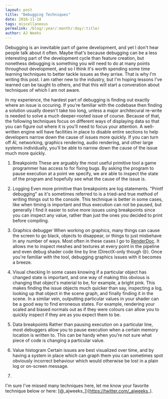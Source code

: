 ```yaml
---
layout: post
title: "Debugging Techniques"
date: 2018-11-18
tags: miscellaneous
permalink: /blog/:year/:month/:day/:title/
author: AJ Weeks
---
```



Debugging is an inevitable part of game development, and yet I don't hear people talk about it often. Maybe that's because debugging can be a less interesting part of the development cycle than feature creation, but nonethess debugging is something you will need to do at many points throughout development, and so I think it's worth spending some time learning techniques to better tackle issues as they arrise. That is why I'm writing this post. I am rather new to the industry, but I'm hoping lessons I've learned can be taught to others, and that this will start a converation about techniques of which I am not aware.

In my experience, the hardest part of debugging is finding out exactly where an issue is occuring. If you're familiar with the codebase then finding a solution usually doesn't take too long, unless a major architecural re-write is needed to solve a much deeper-rooted issue of course. Because of that, the following techniques focus on different ways of displaying data so that you can figure out where it is you'll need to focus your attention. A well-written engine will have facilities in place to disable entire sections to help developers narrow down the cause of issues more quickly. If you can turn off AI, networking, graphics rendering, audio rendering, and other large systems individually, you'll be able to narrow down the cause of the issue much more quickly.

1. Breakpoints
These are arguably the most useful primitive tool a game programmer has access to for fixing bugs. By asking the program to pause execution at a point we specify, we are able to inspect the state of the program and hopefully see what the cause of the issue is.

2. Logging
Even more primitive than breakpoints are log statements. "Printf debugging" as it's sometimes referred to is a tried-and true method of writing things out to the console. This technique is better in some cases, like when timing is important and thus execution can not be paused, but generally I find it easier to solve more issues using breakpoints since you can inspect any value, rather than just the ones you decided to print before compiling.

3. Graphics debugger
When working on graphics, many things can cause the screen to go black, objects to disappear, or things to just misbehave in any number of ways. Most often in these cases I go to [RenderDoc](https://renderdoc.org/). It allows me to inspect meshes and textures at every point in the pipeline and even debug shader code line by line (DirectX-only though :cry:). Once you're familiar with the tool, debugging graphics issues with it becomes a breeze.

4. Visual checking
In some cases knowing if a particular object has changed state is important, and one way of making this obvious is changing that object's material to be, for example, a bright pink. This makes finding the issue objects much quicker than say, inspecting a log, looking up that object in the scene graph, and finally finding it in the scene. In a similar vein, outputting particular values in your shader can be a good way to find erroneous states. For example, rendering your scaled and biased normals out as if they were colours can allow you to quickly inspect if they are as you expect them to be.

5. Data breakpoints
Rather than pausing execution on a particular line, most debuggers allow you to pause execution when a certain memory location is written to. This can be handy when you're not sure what piece of code is changing a particular value.

6. Value histogram
Certain issues are best visualized over time, and by having a system in place which can graph them you can sometimes spot obviously incorrect behaviour which would otherwise be lost in a plain log or on-screen message.

7.


I'm sure I've missed many techniques here, let me know your favorite technique below or here: [@\_ajweeks\_])(https://twitter.com/_ajweeks_).
